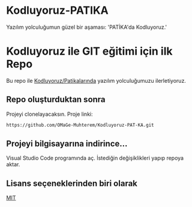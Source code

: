 # Kodluyoruz-PATIKA
Yazılım yolculuğumun güzel bir aşaması: 'PATİKA'da Kodluyoruz.'


# Kodluyoruz ile GIT eğitimi için ilk Repo
Bu repo ile [Kodluyoruz/Patikalarında](https://www.kodluyoruz.org) yazılım yolculuğumuzu ilerletiyoruz.

## Repo oluşturduktan sonra

Projeyi clonelayacaksın. Proje linki: 
```bash
https://github.com/OMaGe-Muhterem/Kodluyoruz-PAT-KA.git
```

## Projeyi bilgisayarına indirince...

Visual Studio Code programında aç. İstediğin değişiklikleri yapıp repoya aktar.


## Lisans seçeneklerinden biri olarak
[MIT](https://choosealicense.com/licenses/mit/)
